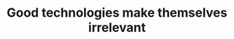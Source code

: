 ---
description: 
title: Good technologies make themselves irrelevant
comments: true
categories: [ business, Tweetable]
layout: post
use_math: true
permalink: /make_irrelevant/
---